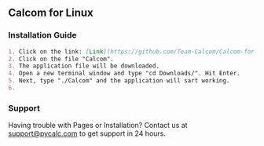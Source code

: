 ## Calcom for Linux

### Installation Guide

```markdown
1. Click on the link: [Link](https://github.com/Team-Calcom/Calcom-for-Linux/releases/tag/Calcom)
2. Click on the file "Calcom".
3. The application file will be downloaded.
4. Open a new terminal window and type "cd Downloads/". Hit Enter.
5. Next, type "./Calcom" and the application will sart working. 
6. 
```

### Support

Having trouble with Pages or Installation? Contact us at support@pycalc.com to get support in 24 hours.

